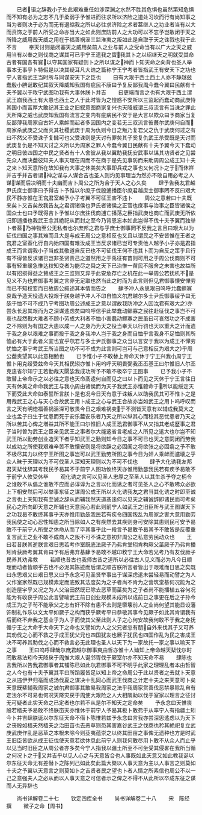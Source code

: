 <!-- { "loadSidebar": true } -->
　　已者语之辞我小子处此艰难重任如涉深渊之水然不胜其危惧也虽然第知危惧而不知有必为之志不几于柔弱乎予惟进而往求所以济险之道处习坎而行有尚知事之当为者则决于必为而无有退缩我之所以必往求济险之术者葢继人之功业者当有以大而贲饰之于前人所受之命亦当大之如此则庶防前人之大功可以不忘予岂敢闭于天之所降之威用哉天威之用在于福善祸滛三监淮夷之叛如此是自取于天之诛戮也我于此不言
　　奉天讨则是闭塞天之威用矣前人之业与前人之受命当有以广大之天之威用当有以奉之则伐商之谋其可已乎宁王遗我之寳我其卜之以绍继天之明就受其命古者有国各有寳以守其国家有疑则卜之所以谋之神而卜知天命之向背也圣人举事本无事乎卜特假是以决其疑耳凡大诰之篇称宁王宁考者皆指武王有安天下之功也宁人者指武王当时所与同谋安天下之臣也
　　曰有大艰于西土西土人亦不静越兹蠢殷小腆诞敢纪其叙天降威知我国有疵民不康曰予复反鄙我周今蠢今翼曰民献有十夫予翼以于敉宁武图功我有大事休朕卜并吉
　　曰更端而言之也有大艰于西土谓武王崩我西土有大患也西土之人于此时皆为之惶惑不安所以三监起而蠢动商武庚恃其国小而富厚大敢纪其王业之旧叙意图商家复兴也天降威谓三叔流言有当诛之罪此天所降之威也武庚知我国有流言之变内有疵病民不安于是大言以欺众曰予商家当复反鄙薄我周家自古奸人乘衅而起者多因国内之变若无三叔流言彼蕞尔武庚何自而周家杀武庚之父而灭其社稷武庚于周为仇则今日之叛乃复君父之仇于武庚何过之有曰不然父不受诛子复雠可也父受诛则是天讨有罪矣其子奚复仇武王杀受既是天讨而武庚复仇是不知天讨之义所以为周家之罪人今蠢今翼日民献有十夫予翼今天下蠢动之明日彼四国之中民之贤者有十人舍彼从我以翼助我抚安武事以谋其功贤者之见尝先众人而决葢彼知夫人事天理在周而不在商于是先见事防而来助周周公成王知十夫之来卜知天意所在故知我有大事之休美矣大事即兵戎之事也又何况卜之于而休祥并吉乎并吉者谓神之谋与人谋合吉也圣人则灼见事理当为然亦不敢自用必考之人谋谋而后决明而十夫幽而吉卜周公之所为合于天人之心久矣
　　肆予告我友君越尹氏庶士御事曰予得吉卜予惟以尔庶于伐殷逋播臣尔庶君越庶士御事罔不反曰艰大民不静亦惟在王宫君室越予小子考翼不可征王害不违卜
　　周公之意若曰十夫既来矣卜又吉矣故我告友之君谓诸侯也尹氏者诸侯之正官也庶事与治事之臣皆诸侯之国众士也曰予既得吉卜予惟以尔庶往伐商逋亡播荡之臣指武庚也商亡而武庚无所依归即逋播也我武王念其絶祀从而封之至今乃背恩忘本如此岂得不伐十夫予翼而独举卜者葢乃神物至公无私者也尔庶邦之君与乎庶士御事罔不反我之言且曰艰大以为征伐四国之事其难而且大是与成王周公之意相反也又且以谓民之不安皆惟在王者之宫君之室葢化行自内始四国有难汝成王当反求诸已岂可专责他人越予小子亦是君指成王而言谓我小子当成其敬道自反已也不可征伐王何不违其卜而为自反之策乎且行有不得皆反求诸已岂非圣贤责己之道然用之于禹征有苗则可用之于周公伐商则不可事有轻重缓急惟达权知变者为能尽之舜之天下已治惟一苗民不服舍之未害也故益所以有招损得益之賛成王之三监则又异于此安危存亡之机在此一举周公若抚机不是见义不为也君御事考翼之言非无足取也然当此之时而为此言则但见君御事懐安惮劳而已不知权变而已故周公叙述其本情而告之
　　肆予冲人永思艰曰呜呼允蠢鳏寡哀哉予造天役遗大投艰于朕身越予冲人不卬自恤义尔君越尔多士尹氏御事绥予曰无毖于恤不可不成乃宁考图功周公述成王之意以谓故我防冲之人因汝君有艰大之亦尝永长思其艰而为之深谋逺虑矣曰呜呼信乎此举蠢动鳏寡之民往赴征伐之事岂不可哀也哉然戡大难者不顾小劳成大利者不恤小害蠢动鳏寡之民虽曰可哀然功之不成害之不除则为有国之大患以成一人之身乃为天之役当奉天以行罚也天以重大之计而遗于我之身以艰难之事而投于我之身我冲人岂于我之身而自恤乎言我身不足恤则其所恤必有大于此者义宜也宜乎尔君与多士尹氏御事之众当以言安于我以为成王不惮劳忧恤之事宁考武王所当图之功不可不成为此言则可岂可与己意相反为艰大之乎周公葢责望其以此意相勉也
　　已予惟小子不敢替上帝命天休于宁王兴我小周宁王惟卜用克绥受兹命今天其相民矧亦惟卜用呜呼天明畏弼我丕丕基王曰尔惟旧人尔丕克逺省尔知宁王若勤哉天閟毖我成功所予不敢不极卒宁王图事
　　已予我小子不敢替上帝命示之以必往之意也天命髙逺何自而见之曰以卜而见之天休于宁王言往日天有休美之命命我武王与我小周由诸侯而为天子我武王亦惟聼命于所以能绥定天下而受此大命如泰誓所言朕卜是也况今日天有意于诛叛人以助我民其可不惟卜之是用哉武王之心与天心合故武王用卜成王之心与武王合故亦当如武王之用卜呜呼叹而言之天有明徳福善祸滛深可敬畏今日之艰难祸变于不测皆天意有以辅成我莫大之业也孟子曰生于忧患而死于安乐葢安乐者乃天之所以纵其心而稔其恶忧患者乃天之所以苦其心俾之増益其所不能王曰尔惟旧人成王恐君御事不从又指其老成歴事之君子当时曽为武王之臣亲见武王之事者尔大能逺省言老成之人所见之逺大也尔岂不知武王所以勤劳创业造天下者乎知武王之勤则知今日之事不可已也天之意閟闭而劳我以成功之所使我艰难辛苦不敢懐安则是将欲辟之必固阖之将欲张之必固翕之予不敢不极尽其力以终宁王所图之事岂可以武王勤劳所图之事今日为奸人乘衅而遽壊之乎众人昧于天理以为不可伐圣人深知天理则以为不可不伐也
　　肆予大化诱我友邦君天棐忱辞其考我民予曷其不于前宁人图功攸终天亦惟用勤毖我民若有疾予曷敢不于前宁人攸受休毕
　　观化诱之言可以见圣人忠厚之至圣人以其生杀予夺之柄令之谁敢不从倡之谁敢不应而必谆谆为之言以化而诱之者可见圣人之心不敢咈众必欲上下相安然后可以举事东征之谋周公成王所以大化诱我友之君当其化诱之时即至诚之言也上天知我有至诚之辞从而辅我然天道髙逺何以见天之辅诚辞即诸民而可考矣民心之所向即天意之所辅也天意民心若此则前宁人如武王之旧臣所与武王图谋天下之功我曷不敢终其事乎天亦惟用勤毖我民若有疾令四国叛乱为周家之害大意用勤劳我民使之动心忍性知患之所当除如人之有疾然去其疾则身可安除其患则民可安予曷敢不于前宁人所受之休命从而了毕其事乎此一段言予曷敢予曷其予不敢皆是反覆重复言武王之业不敢不成商人之叛不可不诛之意初非周公之私意劳民动众也
　　王曰若昔朕其逝朕言艰日思若考作室既底法厥子乃弗肯堂矧肯构厥父菑厥子乃弗肯播矧肯获厥考翼其肯曰予有后弗弃基肆予曷敢不越卬敉宁王大命若兄考乃有友伐厥子民养其劝弗救
　　若顺也昔古也我师古昔之道所以必往古人见义而必为凡今日顺理而动者皆顺乎古也不必泥其陈迹而后谓之顺古朕所言者皆出于艰难而日思之矣既曰永思艰又曰艰日思又曰予永念可见圣贤举事出于谋深虑逺未尝轻易而动譬之为人父作室家然既已规模素定而底致其法度矣为之子者尚不肯为之营筑堂基何况能为之创造屋宇乎又况之为人父治田然既已除去恶草而菑矣为之子者尚不能播植五谷何况能为有收获乎周公此言譬喻武王前日创业规模未成所以成前日之事更在后之子孙今成王为之子茍不能承父之志有奸不除有患不去则是隳壊前人之业尚何望其能显设藩饰制礼作乐以文太平如厥子之构而获乎厥考平曰恭敬其事今见厥子如此其肯谓我有后而终不弃我之基业乎为人子而使其父至此则人子之心何安故我何敢不于我之身抚循宁王之大命乎大命天下之命也又譬如为人之父兄者忽有朋自外来伐其子又可养其劝伐之心而不救之乎成王犹父兄也四国犹友也厥子犹民也四国作乱为民之害成王决不可养其助伐之心而不救言必无此理也圣人以天下为一家故托一家之事以喻天下之事
　　王曰呜呼肆哉尔庶君越尔御事爽由哲亦惟十人廸知上帝命越天棐忱尔时罔敢易法矧今天降戾于周惟大艰人诞邻胥伐于厥室尔亦不知天命不易
　　肆陈也言我所以告我君御事者其铺陈已如此尔君御事不可不明乎此家之理理乱者本由哲智之人今也有十夫予翼其平曰所蹈履皆足以知上帝之命周公于此以贤者之去就卜天意之从违伊尹归亳而成汤伐夏之谋决十乱同心而武王伐商之计定十夫之来天意可卜矣天意既棐辅我周家之诚尔君御事其敢易我周家之法乎我周家赏善伐恶禁暴除乱自有定法尔不可易也何况天降灾戻于周使大艰险之人大相隣助以伐于室家以理言之征讨无可疑者此实天命之已定者也尔若不从是尔不知天之定命矣
　　予永念曰天惟丧殷若穑夫予曷敢不终朕亩天亦惟休于前宁人予曷其极卜敢弗于从率宁人有指疆土矧今卜并吉肆朕诞以尔东征天命不僣卜陈惟若兹予永念曰言我亦尝深思逺虑以为天下之丧殷如穑夫然穑夫之治田亩也去恶草则恐其害嘉谷武王之伐商也矜其絶祀复立武庚武庚作乱是恶草之本根未除今则芟夷蕴崇之以终其田亩之事俾无遗种也方是时武王旧臣皆欲从成王征伐使天意若欲休息此前宁人则我何敢尽用卜敢不从众人而止乎以见当时旧臣之从周公者亦多矣今宁人指我以疆土所至不可坐受其侵畧在我所当循之何况卜之于又并吉乎以见人心之与天意皆合也人事既如此天意又如此教我诞以尔东征天命无有差僣卜之陈列己如此矣此篇大槩以人事天意为主以人事言之则莫如十夫之予翼以天意言之则莫如卜之吉贤者民之望也卜者人情之所素信也周公不以一己之意强夫人之必从而以人事天意之可信者示之俾之不得不从此所以卒成东征之谋而人无异辞也

　　尚书详解卷二十七
　　钦定四库全书
　　尚书详解卷二十八
　　宋　陈经　撰
　　微子之命【周书】
